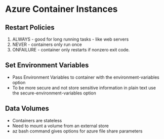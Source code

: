 # Azure Container Instances


## Restart Policies
1) ALWAYS - good for long running tasks - like web servers
2) NEVER - containers only run once
3) ONFAILURE - container only restarts if nonzero exit code.

## Set Environment Variables
- Pass Environment Variables to container with the environment-variables option
- To be more secure and not store sensitive information in plain text use the secure-environment-variables option

## Data Volumes
- Containers are stateless
- Need to mount a volume from an external store
- az bash command gives options for azure file share parameters







